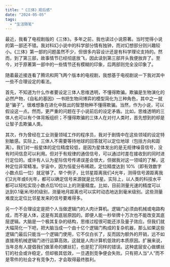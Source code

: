 ```yaml
---
title: "《三体》观后感"
date: "2024-05-05"
tags: 
  - "生活随笔"
---
```


最近，我看了电视剧版的《三体》。多年之前，我也读过小说原著。当时觉得小说的第一部还不错。我对科幻小说中的科学部分情有独钟，而对幻想部分则兴趣较小。《三体》第一部的问题虽然不少，但很多内容设计还是有科学理论支持的。然而，到了第三部，故事情节已经彻底放飞，因此读到第三部开头我便放弃了。至今，对于原著第一部中的一些情节还有模糊的印象，后两部则完全没印象了。

随着最近接连看了腾讯和网飞两个版本的电视剧，我想基于电视剧说一下我对其中一些不合理设定的看法。

首先，不知道为什么作者要设定三体人思维透明，不懂得欺骗。欺骗是生物演化的必然产物，《自私的基因》一书把生物间博弈的模型简化为三种角色，其中之一就是“骗子”。很难想象在进化中胜出的智慧物种不懂得欺骗。当然，作为小说，可以假设这一点。然而，更严重的问题在于小说前后的设定矛盾。比如，思维透明的三体人也可以有个体背叛组织；不懂得欺骗的三体人在对付人类时，首先想到的却是让智子去欺骗人类。

其次，作为曾经在工业测量领域工作的程序员，我对于剧情中在这些领域的设定特别敏感。实际上，三体人不需要等待地球的回答就可以定位地球（包括方向和距离）。我们对一般星体的定位精度较低，是因为星体发出的是无规律噪音信号，没有时间信息可以利用。但对于有规律的通信信号，可以通过时差在接收到的同时进行定位的。或许有人认为星际信号传递误差会很大，但据我对这一领域的了解，这种定位非常精准。宇宙中，因为恒星分布稀疏，定位精度达到 10%（即有效数字小数点后一位）就足够了。举个例子，比邻星距离我们4光年，测得信号源距离我们2光年或6光年，都可以确定信号来源就是比邻星。实际上，以人类的科技水平都可以轻松实现小数点后10位以上的测量精度。比如，目前测量光速的精度可以达到0.1毫米/秒的级别，测量地月距离也可以实时动态地达到毫米级别。这些测量难度比定位比邻星发来的信号要难得多。

另一个不合理设定是把个人当做逻辑门的人肉计算机。逻辑门必须由机械或电路构成，而不是人体，这是有其底层原因的。即便人能一秒举牌十万次也不能改变其底层逻辑。大脑是一个极其复杂的结构，思维过程很可能还涉及量子效应。但我们就大幅简化一下吧，把大脑当成一个由十亿个逻辑门构成的复杂机器，那么如果这些逻辑门最后只能当一个逻辑门使用，它不仅白长了，反而因为额外的开销，远不如直接用机械逻辑门进行运算高效。这就是人肉计算机低效的本质原因。扩展来说，当年总有人提倡我们做革命的螺丝钉，也是犯了同样的错误。这种底层安心做螺丝钉的社会或许稳定，但却极其低效，一旦遇到竞争便会失败。只有把人当“人”而不是零件的社会才有竞争力，才会取得最终胜利。
